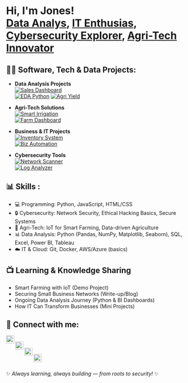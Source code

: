 <h1>Hi, I'm Jones! <br/>
<a href="https://github.com/rootsec">Data Analys</a>, 
<a href="#">IT Enthusias</a>, 
<a href="#">Cybersecurity Explorer</a>, 
<a href="#">Agri-Tech Innovator</a></h1>


<h2>👨‍💻 Software, Tech & Data Projects:</h2>

- <b>Data Analysis Projects </b>  
  [![Sales Dashboard](https://img.shields.io/badge/Repo-Sales_Data_Dashboard-blueviolet?logo=github)](https://github.com/rootsec/sales-dashboard)  
  [![EDA Python](https://img.shields.io/badge/Repo-EDA_Python-red?logo=github)](https://jaytech9.github.io/EDA-Boston/) 
  [![Agri Yield](https://img.shields.io/badge/Repo-Agriculture_Yield_Analysis-success?logo=github)](https://github.com/rootsec/agri-yield-analysis)  

- <b>Agri-Tech Solutions</b>  
  [![Smart Irrigation](https://img.shields.io/badge/Repo-Smart_Irrigation_System-brightgreen?logo=github)](https://github.com/rootsec/smart-irrigation)  
  [![Farm Dashboard](https://img.shields.io/badge/Repo-Farm_Data_Dashboard-orange?logo=github)](https://github.com/rootsec/farm-dashboard)  

- <b>Business & IT Projects</b>  
  [![Inventory System](https://img.shields.io/badge/Repo-Inventory_System-lightgrey?logo=github)](https://github.com/rootsec/inventory-system)  
  [![Biz Automation](https://img.shields.io/badge/Repo-Business_Automation-yellow?logo=github)](https://github.com/rootsec/biz-automation)

  
- <b>Cybersecurity Tools</b>  
  [![Network Scanner](https://img.shields.io/badge/Repo-Network_Scanner-blue?logo=github)](https://github.com/rootsec/network-scanner)  
  [![Log Analyzer](https://img.shields.io/badge/Repo-Log_Analyzer-green?logo=github)](https://jaytech9.github.io/Logalyzer/)


<h2>📊 Skills :</h2>

- 💻 Programming: Python, JavaScript, HTML/CSS  
- 🔒 Cybersecurity: Network Security, Ethical Hacking Basics, Secure Systems  
- 🌱 Agri-Tech: IoT for Smart Farming, Data-driven Agriculture  
- 📊 Data Analysis: Python (Pandas, NumPy, Matplotlib, Seaborn), SQL, Excel, Power BI, Tableau  
- ☁️ IT & Cloud: Git, Docker, AWS/Azure (basics)  


<h2>📺 Learning & Knowledge Sharing</h2>

- Smart Farming with IoT (Demo Project)  
- Securing Small Business Networks (Write-up/Blog)  
- Ongoing Data Analysis Journey (Python & BI Dashboards)  
- How IT Can Transform Businesses (Mini Projects)  



<h2> 🤳 Connect with me:</h2>

[<img align="left" alt="RootSec | YouTube" width="22px" src="https://cdn.jsdelivr.net/npm/simple-icons@v3/icons/youtube.svg" />][youtube]  
[<img align="left" alt="RootSec | Twitter" width="22px" src="https://cdn.jsdelivr.net/npm/simple-icons@v3/icons/twitter.svg" />][twitter]  
[<img align="left" alt="RootSec | LinkedIn" width="22px" src="https://cdn.jsdelivr.net/npm/simple-icons@v3/icons/linkedin.svg" />][linkedin]  
[<img align="left" alt="RootSec | Instagram" width="22px" src="https://cdn.jsdelivr.net/npm/simple-icons@v3/icons/instagram.svg" />][instagram]  

<br/>

[twitter]: https://twitter.com/  
[youtube]: https://www.youtube.com/  
[instagram]: https://www.instagram.com/  
[linkedin]: https://www.linkedin.com/in/jones-kwamehene-885a6a25a

✨ *Always learning, always building — from roots to security!* ✨

